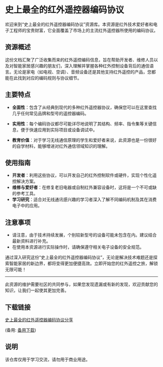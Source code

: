 # 史上最全的红外遥控器编码协议

欢迎来到“史上最全的红外遥控器编码协议”资源库。本资源是红外技术爱好者和电子工程师的宝贵财富，它全面覆盖了市场上的主流红外遥控器所使用的编码协议。

## 资源概述

这份文档汇聚了广泛收集而来的红外遥控编码信息，旨在帮助开发者、维修人员以及对智能家居感兴趣的朋友们，深入理解并掌握各种红外控制设备背后的通信语言。无论是家电（如电视、空调）、音频设备还是其他支持红外遥控的产品，您都能在此找到对应的编码规则与协议细节。

## 主要特点

- **全面性**：包含了从经典到现代的多种红外遥控器协议，确保您可以在这里查找几乎任何常见品牌和型号的遥控器编码。
  
- **实用性**：每个编码协议都尽可能详尽地说明了其结构、频率、指令集等关键信息，便于快速应用到实际项目或设备调试中。
  
- **教育价值**：对于学习无线通信原理的学生和爱好者来说，此资源也是一份很好的自学材料，能够增进对红外通信领域知识的理解。

## 使用指南

- **开发者**：利用这些协议，可以开发自己的红外控制软件或硬件，实现个性化遥控解决方案。
- **维修与爱好者**：在修复老旧电器或自制红外兼容设备时，这将是一个不可或缺的参考工具。
- **学习研究**：适合对无线通讯感兴趣的学习者深入了解不同编码机制及其在消费电子中的应用。

## 注意事项

- 请注意，由于技术持续发展，个别较新型号的设备可能未包含在内。建议结合最新资料进行补充。
- 在使用本资源进行实际操作时，请确保遵守相关电子设备的安全规范。

通过深入研究这份“史上最全的红外遥控器编码协议”，无论是解决技术难题还是探索智能家居的新边界，都将变得更加便捷高效。立即开始您的红外遥控之旅，解锁无限可能！

---

此资源的维护需要社区的共同参与，如果您发现遗漏或有新的发现，欢迎贡献您的知识，让我们一起使其更加完善。

## 下载链接
[史上最全的红外遥控器编码协议分享](https://pan.quark.cn/s/f95fa2917212) 

(备用: [备用下载](https://pan.baidu.com/s/1W35Fylz3CZGHtHhJbYQAFg?pwd=1234))

## 说明

该仓库仅用于学习交流，请勿用于商业用途。
